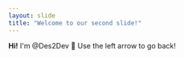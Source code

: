 ```yaml
---
layout: slide
title: "Welcome to our second slide!"
---
```

**Hi!** I'm @Des2Dev :star_struck:
Use the left arrow to go back!

